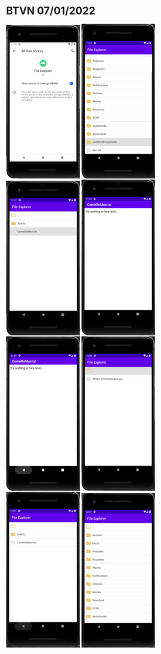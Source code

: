 # BTVN 07/01/2022

<img src=results/result1.png style="height: 40%; width: 40%;" />
<img src=results/result2.png style="height: 40%; width: 40%;" />
<img src=results/result3.png style="height: 40%; width: 40%;" />
<img src=results/result4.png style="height: 40%; width: 40%;" />
<img src=results/result5.png style="height: 40%; width: 40%;" />
<img src=results/result6.png style="height: 40%; width: 40%;" />
<img src=results/result7.png style="height: 40%; width: 40%;" />
<img src=results/result8.png style="height: 40%; width: 40%;" />

